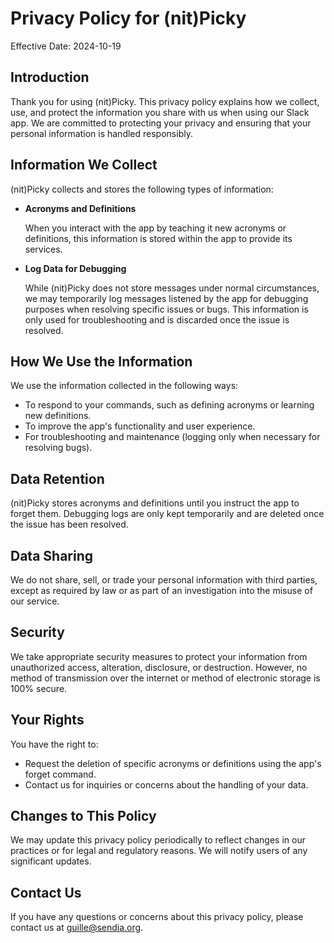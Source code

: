 # Privacy Policy for (nit)Picky

Effective Date: 2024-10-19

## Introduction

Thank you for using (nit)Picky. This privacy policy explains how we collect, use, and protect the information you share with us when using our Slack app. We are committed to protecting your privacy and ensuring that your personal information is handled responsibly.

## Information We Collect

(nit)Picky collects and stores the following types of information:

- **Acronyms and Definitions**

  When you interact with the app by teaching it new acronyms or definitions, this information is stored within the app to provide its services.

- **Log Data for Debugging**

  While (nit)Picky does not store messages under normal circumstances, we may temporarily log messages listened by the app for debugging purposes when resolving specific issues or bugs. This information is only used for troubleshooting and is discarded once the issue is resolved.

## How We Use the Information

We use the information collected in the following ways:

- To respond to your commands, such as defining acronyms or learning new definitions.
- To improve the app's functionality and user experience.
- For troubleshooting and maintenance (logging only when necessary for resolving bugs).

## Data Retention

(nit)Picky stores acronyms and definitions until you instruct the app to forget them. Debugging logs are only kept temporarily and are deleted once the issue has been resolved.

## Data Sharing

We do not share, sell, or trade your personal information with third parties, except as required by law or as part of an investigation into the misuse of our service.

## Security

We take appropriate security measures to protect your information from unauthorized access, alteration, disclosure, or destruction. However, no method of transmission over the internet or method of electronic storage is 100% secure.

## Your Rights

You have the right to:

- Request the deletion of specific acronyms or definitions using the app's forget command.
- Contact us for inquiries or concerns about the handling of your data.

## Changes to This Policy

We may update this privacy policy periodically to reflect changes in our practices or for legal and regulatory reasons. We will notify users of any significant updates.

## Contact Us

If you have any questions or concerns about this privacy policy, please contact us at guille@sendia.org.
